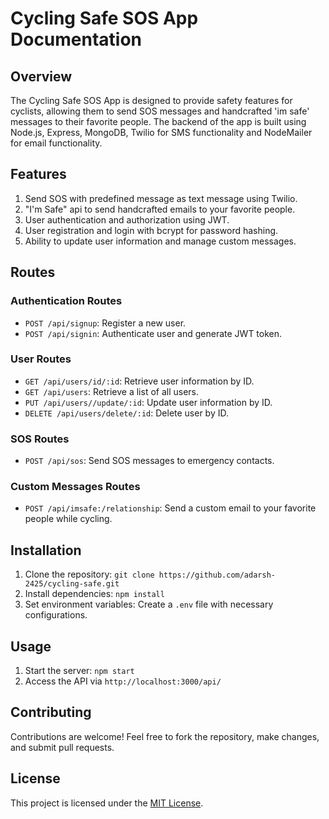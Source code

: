 # Cycling Safe SOS App Documentation

## Overview

The Cycling Safe SOS App is designed to provide safety features for cyclists, allowing them to send SOS messages and handcrafted 'im safe' messages to their favorite people. The backend of the app is built using Node.js, Express, MongoDB, Twilio for SMS functionality and NodeMailer for email functionality.

## Features

1. Send SOS with predefined message as text message using Twilio.
2. "I'm Safe" api to send handcrafted emails to your favorite people.
3. User authentication and authorization using JWT.
4. User registration and login with bcrypt for password hashing.
5. Ability to update user information and manage custom messages.

## Routes

### Authentication Routes

- `POST /api/signup`: Register a new user.
- `POST /api/signin`: Authenticate user and generate JWT token.

### User Routes

- `GET /api/users/id/:id`: Retrieve user information by ID.
- `GET /api/users`: Retrieve a list of all users.
- `PUT /api/users//update/:id`: Update user information by ID.
- `DELETE /api/users/delete/:id`: Delete user by ID.


### SOS Routes

- `POST /api/sos`: Send SOS messages to emergency contacts.

### Custom Messages Routes

- `POST /api/imsafe:/relationship`: Send a custom email to your favorite people while cycling.

## Installation

1. Clone the repository: `git clone https://github.com/adarsh-2425/cycling-safe.git`
2. Install dependencies: `npm install`
3. Set environment variables: Create a `.env` file with necessary configurations.

## Usage

1. Start the server: `npm start`
2. Access the API via `http://localhost:3000/api/`

## Contributing

Contributions are welcome! Feel free to fork the repository, make changes, and submit pull requests.

## License

This project is licensed under the [MIT License](LICENSE).
